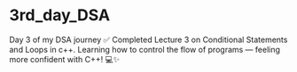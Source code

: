 # 3rd_day_DSA
Day 3 of my DSA journey ✅  Completed Lecture 3 on Conditional Statements and Loops in c++. Learning how to control the flow of programs — feeling more confident with C++! 💻✨
